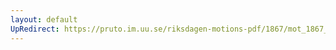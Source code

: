 ```yaml
---
layout: default
UpRedirect: https://pruto.im.uu.se/riksdagen-motions-pdf/1867/mot_1867__ak__260.pdf
---
```

